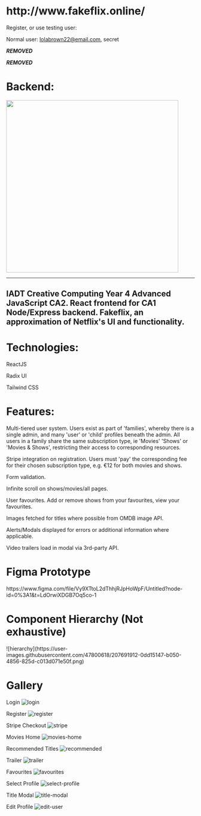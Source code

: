 <h1>http://www.fakeflix.online/</h1>

Register, or use testing user:

Normal user: lolabrown22@email.com, secret

***REMOVED***

***REMOVED***

<h1>
Backend:
</h1>
<a href="https://github.com/jakewarrenblack/fakeflix"><img src="https://github-link-card.s3.ap-northeast-1.amazonaws.com/jakewarrenblack/fakeflix.png" width="460px"></a>
<br/>

------------
IADT Creative Computing Year 4 Advanced JavaScript CA2. React frontend for CA1 Node/Express backend. Fakeflix, an approximation of Netflix's UI and functionality.
------------

<h1>Technologies:</h1>

ReactJS

Radix UI

Tailwind CSS

<h1>Features:</h1>

Multi-tiered user system. Users exist as part of 'families', whereby there is a single admin, and many 'user' or 'child' profiles beneath the admin. All users in a family share the same subscription type, ie 'Movies' 'Shows' or 'Movies & Shows', restricting their access to corresponding resources.

Stripe integration on registration. Users must 'pay' the corresponding fee for their chosen subscription type, e.g. €12 for both movies and shows.

Form validation.

Infinite scroll on shows/movies/all pages.

User favourites. Add or remove shows from your favourites, view your favourites.

Images fetched for titles where possible from OMDB image API.

Alerts/Modals displayed for errors or additional information where applicable.

Video trailers load in modal via 3rd-party API.

<h1>Figma Prototype</h1>
https://www.figma.com/file/Vy9XTtoL2dThhjRJpHoWpF/Untitled?node-id=0%3A1&t=LdOrwiXDGB7Oq5co-1

<h1>Component Hierarchy (Not exhaustive)</h1>
![hierarchy](https://user-images.githubusercontent.com/47800618/207691912-0dd15147-b050-4856-825d-c013d071e50f.png)

<h1>Gallery</h1>

Login
![login](https://user-images.githubusercontent.com/47800618/207193286-4fd911be-7e5b-471d-a98e-6cb3dbdbfe41.png)

Register
![register](https://user-images.githubusercontent.com/47800618/207193395-7633906b-5544-4f3a-b43e-08fc6712b497.png)

Stripe Checkout
![stripe](https://user-images.githubusercontent.com/47800618/207193473-94fc9f07-3902-48dc-89e9-95ac6eebdaf5.png)

Movies Home
![movies-home](https://user-images.githubusercontent.com/47800618/207193903-a6f2e154-e084-4459-b518-6bb9084f27a4.png)

Recommended Titles
![recommended](https://user-images.githubusercontent.com/47800618/207193363-f209a0ea-0e17-4ad0-b7b7-855b0e054ded.png)

Trailer
![trailer](https://user-images.githubusercontent.com/47800618/207193224-86c103a7-edc6-4b4a-88ee-08ff26775d69.png)

Favourites
![favourites](https://user-images.githubusercontent.com/47800618/207193264-649136b0-340d-43a0-b758-bd39e42c8806.png)

Select Profile
![select-profile](https://user-images.githubusercontent.com/47800618/207193466-dad501f6-e3bc-4a93-992a-541cea944e9e.png)

Title Modal
![title-modal](https://user-images.githubusercontent.com/47800618/207193536-ed8307b2-24dc-4146-bdb0-b4962e351063.png)

Edit Profile
![edit-user](https://user-images.githubusercontent.com/47800618/207193462-555e4603-0a6d-4540-8f48-74dc4c53809c.png)





